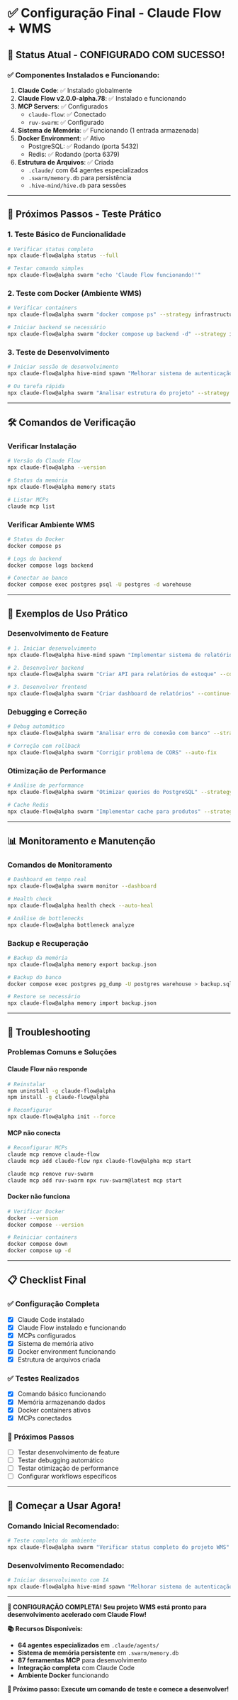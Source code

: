 # ✅ Configuração Final - Claude Flow + WMS

## 🎉 **Status Atual - CONFIGURADO COM SUCESSO!**

### ✅ **Componentes Instalados e Funcionando:**

1. **Claude Code**: ✅ Instalado globalmente
2. **Claude Flow v2.0.0-alpha.78**: ✅ Instalado e funcionando
3. **MCP Servers**: ✅ Configurados
   - `claude-flow`: ✅ Conectado
   - `ruv-swarm`: ✅ Configurado
4. **Sistema de Memória**: ✅ Funcionando (1 entrada armazenada)
5. **Docker Environment**: ✅ Ativo
   - PostgreSQL: ✅ Rodando (porta 5432)
   - Redis: ✅ Rodando (porta 6379)
6. **Estrutura de Arquivos**: ✅ Criada
   - `.claude/` com 64 agentes especializados
   - `.swarm/memory.db` para persistência
   - `.hive-mind/hive.db` para sessões

---

## 🚀 **Próximos Passos - Teste Prático**

### **1. Teste Básico de Funcionalidade**
```bash
# Verificar status completo
npx claude-flow@alpha status --full

# Testar comando simples
npx claude-flow@alpha swarm "echo 'Claude Flow funcionando!'"
```

### **2. Teste com Docker (Ambiente WMS)**
```bash
# Verificar containers
npx claude-flow@alpha swarm "docker compose ps" --strategy infrastructure

# Iniciar backend se necessário
npx claude-flow@alpha swarm "docker compose up backend -d" --strategy infrastructure
```

### **3. Teste de Desenvolvimento**
```bash
# Iniciar sessão de desenvolvimento
npx claude-flow@alpha hive-mind spawn "Melhorar sistema de autenticação" --claude

# Ou tarefa rápida
npx claude-flow@alpha swarm "Analisar estrutura do projeto" --strategy analysis
```

---

## 🛠️ **Comandos de Verificação**

### **Verificar Instalação**
```bash
# Versão do Claude Flow
npx claude-flow@alpha --version

# Status da memória
npx claude-flow@alpha memory stats

# Listar MCPs
claude mcp list
```

### **Verificar Ambiente WMS**
```bash
# Status do Docker
docker compose ps

# Logs do backend
docker compose logs backend

# Conectar ao banco
docker compose exec postgres psql -U postgres -d warehouse
```

---

## 🎯 **Exemplos de Uso Prático**

### **Desenvolvimento de Feature**
```bash
# 1. Iniciar desenvolvimento
npx claude-flow@alpha hive-mind spawn "Implementar sistema de relatórios" --claude

# 2. Desenvolver backend
npx claude-flow@alpha swarm "Criar API para relatórios de estoque" --continue-session

# 3. Desenvolver frontend
npx claude-flow@alpha swarm "Criar dashboard de relatórios" --continue-session
```

### **Debugging e Correção**
```bash
# Debug automático
npx claude-flow@alpha swarm "Analisar erro de conexão com banco" --strategy debugging

# Correção com rollback
npx claude-flow@alpha swarm "Corrigir problema de CORS" --auto-fix
```

### **Otimização de Performance**
```bash
# Análise de performance
npx claude-flow@alpha swarm "Otimizar queries do PostgreSQL" --strategy optimization

# Cache Redis
npx claude-flow@alpha swarm "Implementar cache para produtos" --strategy optimization
```

---

## 📊 **Monitoramento e Manutenção**

### **Comandos de Monitoramento**
```bash
# Dashboard em tempo real
npx claude-flow@alpha swarm monitor --dashboard

# Health check
npx claude-flow@alpha health check --auto-heal

# Análise de bottlenecks
npx claude-flow@alpha bottleneck analyze
```

### **Backup e Recuperação**
```bash
# Backup da memória
npx claude-flow@alpha memory export backup.json

# Backup do banco
docker compose exec postgres pg_dump -U postgres warehouse > backup.sql

# Restore se necessário
npx claude-flow@alpha memory import backup.json
```

---

## 🔧 **Troubleshooting**

### **Problemas Comuns e Soluções**

#### **Claude Flow não responde**
```bash
# Reinstalar
npm uninstall -g claude-flow@alpha
npm install -g claude-flow@alpha

# Reconfigurar
npx claude-flow@alpha init --force
```

#### **MCP não conecta**
```bash
# Reconfigurar MCPs
claude mcp remove claude-flow
claude mcp add claude-flow npx claude-flow@alpha mcp start

claude mcp remove ruv-swarm
claude mcp add ruv-swarm npx ruv-swarm@latest mcp start
```

#### **Docker não funciona**
```bash
# Verificar Docker
docker --version
docker compose --version

# Reiniciar containers
docker compose down
docker compose up -d
```

---

## 📋 **Checklist Final**

### ✅ **Configuração Completa**
- [x] Claude Code instalado
- [x] Claude Flow instalado e funcionando
- [x] MCPs configurados
- [x] Sistema de memória ativo
- [x] Docker environment funcionando
- [x] Estrutura de arquivos criada

### ✅ **Testes Realizados**
- [x] Comando básico funcionando
- [x] Memória armazenando dados
- [x] Docker containers ativos
- [x] MCPs conectados

### 🎯 **Próximos Passos**
- [ ] Testar desenvolvimento de feature
- [ ] Testar debugging automático
- [ ] Testar otimização de performance
- [ ] Configurar workflows específicos

---

## 🚀 **Começar a Usar Agora!**

### **Comando Inicial Recomendado:**
```bash
# Teste completo do ambiente
npx claude-flow@alpha swarm "Verificar status completo do projeto WMS" --strategy analysis
```

### **Desenvolvimento Recomendado:**
```bash
# Iniciar desenvolvimento com IA
npx claude-flow@alpha hive-mind spawn "Melhorar sistema de autenticação" --claude
```

---

**🎉 CONFIGURAÇÃO COMPLETA! Seu projeto WMS está pronto para desenvolvimento acelerado com Claude Flow!**

**📚 Recursos Disponíveis:**
- **64 agentes especializados** em `.claude/agents/`
- **Sistema de memória persistente** em `.swarm/memory.db`
- **87 ferramentas MCP** para desenvolvimento
- **Integração completa** com Claude Code
- **Ambiente Docker** funcionando

**🚀 Próximo passo: Execute um comando de teste e comece a desenvolver!** 